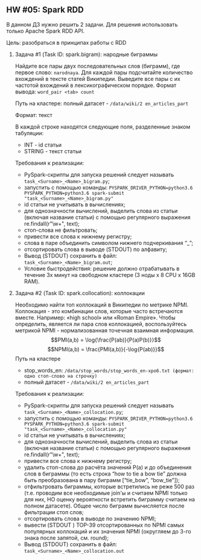 ## HW #05: Spark RDD

В данном ДЗ нужно решить 2 задачи. Для решения использовать только Apache
Spark RDD API. 

Цель: разобраться в принципах работы c RDD

 1. Задача #1 (Task ID: spark.bigram): народные биграммы
    
    Найдите все пары двух последовательных слов (биграмм), где первое слово: `narodnaya`. Для каждой пары подсчитайте количество вхождений в тексте статей Википедии.
Выведите все пары с их частотой вхождений в лексикографическом порядке. Формат вывода: `word_pair <tab> count`

    Путь на кластере: полный датасет - `/data/wiki/2 en_articles_part`
    
    Формат: текст
    
    В каждой строке находятся следующие поля, разделенные знаком табуляции:
     - INT - id статьи
     - STRING - текст статьи
 
    Требования к реализации:
     - PySpark-скрипты для запуска решений следует называть  `task_<Surname>_<Name>_bigram.py`;
     - запустить с помощью команды: `PYSPARK_DRIVER_PYTHON=python3.6 PYSPARK_PYTHON=python3.6 spark-submit "task_<Surname>_<Name>_bigram.py"`
     - id статьи не учитывать в вычислениях;
     - для однозначности вычислений, выделить слова из статьи (включая название статьи) с помощью регулярного выражения re.findall(r"\w+", text);
     - стоп-слова не фильтровать;
     - привести все слова к нижнему регистру;
     - слова в паре объединить символом нижнего подчеркивания “_”;
     - отсортировать слова в выводе (STDOUT) по алфавиту;
     - Вывод (STDOUT) сохранить в файл: `task_<Surname>_<Name>_bigram.out`;
     - Условие быстродействия: решение должно отрабатывать в течение 3х минут на свободном кластере (3 ноды x 8 CPU x 16GB RAM).
   
3. Задача #2 (Task ID: spark.collocation): коллокации

   Необходимо найти топ коллокаций в Википедии по метрике NPMI. Коллокация - это комбинации слов, которые часто встречаются вместе. Например: «high school» или «Roman Empire». Чтобы определить, является ли пара слов коллокацией,
воспользуйтесь метрикой NPMI - нормализованная точечная взаимная информация. $$PMI(a,b) = \log{\frac{P(ab)}{P(a)P(b)}}$$ $$NPMI(a,b) = \frac{PMI(a,b)}{-\log{P(ab)}}$$
Путь на кластере
   - stop_words_en:   `/data/stop_words/stop_words_en-xpo6.txt (формат: одно стоп-слово на строчку)`
   - полный датасет - `/data/wiki/2 en_articles_part`

   Требования к реализации:
   - PySpark-скрипты для запуска решений следует называть  `task_<Surname>_<Name>_collocation.py`;
   - запустить с помощью команды: `PYSPARK_DRIVER_PYTHON=python3.6 PYSPARK_PYTHON=python3.6 spark-submit "task_<Surname>_<Name>_collocation.py"`
   - id статьи не учитывать в вычислениях;
   - для однозначности вычислений, выделить слова из статьи (включая название статьи) с помощью регулярного выражения re.findall(r"\w+", text);
   - привести все слова к нижнему регистру;
   - удалить стоп-слова до расчёта значений P(a) и до объединения слов в биграммы (то есть строка “how to tie a bow tie” должна быть преобразована в пару биграмм [“tie_bow”, “bow_tie”]);
   - отфильтровать биграммы, которые встретились не реже 500 раз (т.е. проводим все необходимые join'ы и считаем NPMI только для них, НО оценку вероятности встретить биграмму считаем на полном датасете). Общее число биграмм вычисляется после фильтрации стоп слов;
   - отсортировать слова в выводе по значению NPMI;
   - вывести (STDOUT ) TOP-39 отсортированных по NPMI самых популярных коллокаций и их значения NPMI (округляем до 3-го знака после запятой, см. round);
   - Вывод (STDOUT) сохранить в файл: `task_<Surname>_<Name>_collocation.out`
  

  
      
    

